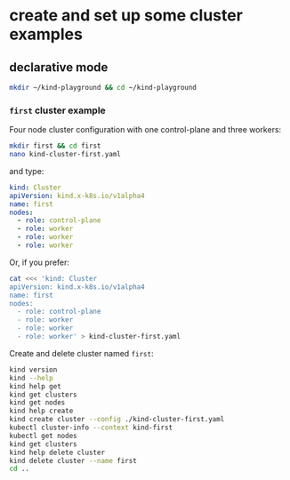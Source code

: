 # create and set up some cluster examples

## declarative mode

```bash
mkdir ~/kind-playground && cd ~/kind-playground
```

### `first` cluster example

Four node cluster configuration with one control-plane and three workers:

```bash
mkdir first && cd first
nano kind-cluster-first.yaml
```

and type:

```yaml
kind: Cluster
apiVersion: kind.x-k8s.io/v1alpha4
name: first
nodes:
  - role: control-plane
  - role: worker
  - role: worker
  - role: worker
```

Or, if you prefer:

```bash
cat <<< 'kind: Cluster
apiVersion: kind.x-k8s.io/v1alpha4
name: first
nodes:
  - role: control-plane
  - role: worker
  - role: worker
  - role: worker' > kind-cluster-first.yaml
```

Create and delete cluster named `first`:

```bash
kind version
kind --help
kind help get
kind get clusters
kind get nodes
kind help create
kind create cluster --config ./kind-cluster-first.yaml
kubectl cluster-info --context kind-first
kubectl get nodes
kind get clusters
kind help delete cluster
kind delete cluster --name first
cd ..
```
